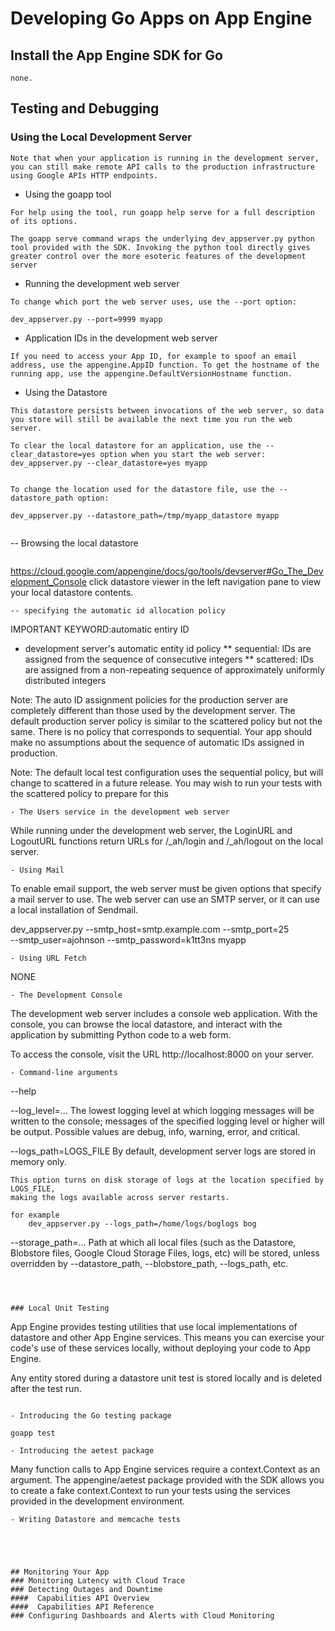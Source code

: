 # Developing Go Apps on App Engine
## Install the App Engine SDK for Go
```
none.
```

## Testing and Debugging
### Using the Local Development Server
```
Note that when your application is running in the development server,
you can still make remote API calls to the production infrastructure using Google APIs HTTP endpoints.
```

- Using the goapp tool
```
For help using the tool, run goapp help serve for a full description of its options.

The goapp serve command wraps the underlying dev_appserver.py python tool provided with the SDK. Invoking the python tool directly gives greater control over the more esoteric features of the development server
```
- Running the development web server
```
To change which port the web server uses, use the --port option:

dev_appserver.py --port=9999 myapp
```
- Application IDs in the development web server
```
If you need to access your App ID, for example to spoof an email address, use the appengine.AppID function. To get the hostname of the running app, use the appengine.DefaultVersionHostname function.
```
- Using the Datastore
```
This datastore persists between invocations of the web server, so data you store will still be available the next time you run the web server.

To clear the local datastore for an application, use the --clear_datastore=yes option when you start the web server:
dev_appserver.py --clear_datastore=yes myapp


To change the location used for the datastore file, use the --datastore_path option:

dev_appserver.py --datastore_path=/tmp/myapp_datastore myapp


```
-- Browsing the local datastore
```
```
https://cloud.google.com/appengine/docs/go/tools/devserver#Go_The_Development_Console
click datastore viewer in the left navigation pane to view your local datastore contents.
```
-- specifying the automatic id allocation policy
```
IMPORTANT KEYWORD:automatic entiry ID

* development server's automatic entity id policy
** sequential: IDs are assigned from the sequence of consecutive integers
** scattered:  IDs are assigned from a non-repeating sequence of approximately uniformly distributed integers


Note: The auto ID assignment policies for the production server are completely different than those used by the development server.
The default production server policy is similar to the scattered policy but not the same.
There is no policy that corresponds to sequential.
Your app should make no assumptions about the sequence of automatic IDs assigned in production.



Note: The default local test configuration uses the sequential policy, but will change to scattered in a future release.
You may wish to run your tests with the scattered policy to prepare for this
```
- The Users service in the development web server
```
While running under the development web server,
the LoginURL and LogoutURL functions return URLs for /_ah/login and /_ah/logout on the local server.
```
- Using Mail
```
To enable email support, the web server must be given options that specify a mail server to use. The web server can use an SMTP server, or it can use a local installation of Sendmail.


dev_appserver.py --smtp_host=smtp.example.com --smtp_port=25 \
    --smtp_user=ajohnson --smtp_password=k1tt3ns myapp



```
- Using URL Fetch
```
NONE
```
- The Development Console
```
The development web server includes a console web application.
With the console, you can browse the local datastore,
and interact with the application by submitting Python code to a web form.

To access the console, visit the URL http://localhost:8000 on your server.
```
- Command-line arguments
```
--help


--log_level=...
    The lowest logging level at which logging messages will be written to the console;
    messages of the specified logging level or higher will be output.
    Possible values are debug, info, warning, error, and critical.


--logs_path=LOGS_FILE
    By default, development server logs are stored in memory only.

    This option turns on disk storage of logs at the location specified by LOGS_FILE,
    making the logs available across server restarts.
    
    for example
        dev_appserver.py --logs_path=/home/logs/boglogs bog

--storage_path=...
    Path at which all local files (such as the Datastore, Blobstore files, Google Cloud Storage Files, logs, etc) will be stored, unless overridden by --datastore_path, --blobstore_path, --logs_path, etc.
```



### Local Unit Testing
```
App Engine provides testing utilities that use local implementations of datastore and other App Engine services.
This means you can exercise your code's use of these services locally, without deploying your code to App Engine.

Any entity stored during a datastore unit test is stored locally and is deleted after the test run.
```

- Introducing the Go testing package
```
    goapp test
```
- Introducing the aetest package
```
Many function calls to App Engine services require a context.Context as an argument.
The appengine/aetest package provided with the SDK allows you to create a fake context.Context to run your tests using the services provided in the development environment.



```
- Writing Datastore and memcache tests
```
```




## Monitoring Your App
### Monitoring Latency with Cloud Trace
### Detecting Outages and Downtime
####  Capabilities API Overview
####  Capabilities API Reference
### Configuring Dashboards and Alerts with Cloud Monitoring
